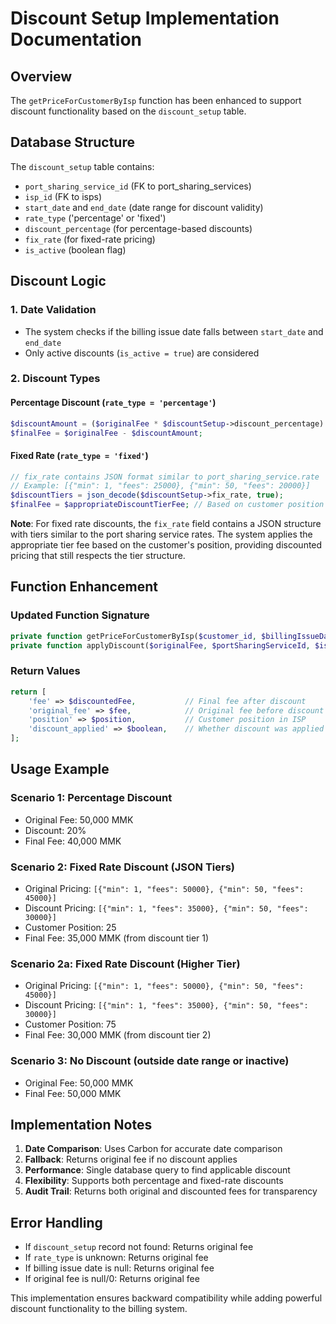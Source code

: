 # Discount Setup Implementation Documentation

## Overview
The `getPriceForCustomerByIsp` function has been enhanced to support discount functionality based on the `discount_setup` table.

## Database Structure
The `discount_setup` table contains:
- `port_sharing_service_id` (FK to port_sharing_services)
- `isp_id` (FK to isps) 
- `start_date` and `end_date` (date range for discount validity)
- `rate_type` ('percentage' or 'fixed')
- `discount_percentage` (for percentage-based discounts)
- `fix_rate` (for fixed-rate pricing)
- `is_active` (boolean flag)

## Discount Logic

### 1. Date Validation
- The system checks if the billing issue date falls between `start_date` and `end_date`
- Only active discounts (`is_active = true`) are considered

### 2. Discount Types

#### Percentage Discount (`rate_type = 'percentage'`)
```php
$discountAmount = ($originalFee * $discountSetup->discount_percentage) / 100;
$finalFee = $originalFee - $discountAmount;
```

#### Fixed Rate (`rate_type = 'fixed'`)
```php
// fix_rate contains JSON format similar to port_sharing_service.rate
// Example: [{"min": 1, "fees": 25000}, {"min": 50, "fees": 20000}]
$discountTiers = json_decode($discountSetup->fix_rate, true);
$finalFee = $appropriateDiscountTierFee; // Based on customer position
```

**Note**: For fixed rate discounts, the `fix_rate` field contains a JSON structure with tiers similar to the port sharing service rates. The system applies the appropriate tier fee based on the customer's position, providing discounted pricing that still respects the tier structure.

## Function Enhancement

### Updated Function Signature
```php
private function getPriceForCustomerByIsp($customer_id, $billingIssueDate = null)
private function applyDiscount($originalFee, $portSharingServiceId, $ispId, $billingIssueDate, $customerPosition = null)
```

### Return Values
```php
return [
    'fee' => $discountedFee,           // Final fee after discount
    'original_fee' => $fee,            // Original fee before discount
    'position' => $position,           // Customer position in ISP
    'discount_applied' => $boolean,    // Whether discount was applied
];
```

## Usage Example

### Scenario 1: Percentage Discount
- Original Fee: 50,000 MMK
- Discount: 20%
- Final Fee: 40,000 MMK

### Scenario 2: Fixed Rate Discount (JSON Tiers)
- Original Pricing: `[{"min": 1, "fees": 50000}, {"min": 50, "fees": 45000}]`
- Discount Pricing: `[{"min": 1, "fees": 35000}, {"min": 50, "fees": 30000}]`
- Customer Position: 25
- Final Fee: 35,000 MMK (from discount tier 1)

### Scenario 2a: Fixed Rate Discount (Higher Tier)
- Original Pricing: `[{"min": 1, "fees": 50000}, {"min": 50, "fees": 45000}]`
- Discount Pricing: `[{"min": 1, "fees": 35000}, {"min": 50, "fees": 30000}]`
- Customer Position: 75
- Final Fee: 30,000 MMK (from discount tier 2)

### Scenario 3: No Discount (outside date range or inactive)
- Original Fee: 50,000 MMK
- Final Fee: 50,000 MMK

## Implementation Notes

1. **Date Comparison**: Uses Carbon for accurate date comparison
2. **Fallback**: Returns original fee if no discount applies
3. **Performance**: Single database query to find applicable discount
4. **Flexibility**: Supports both percentage and fixed-rate discounts
5. **Audit Trail**: Returns both original and discounted fees for transparency

## Error Handling

- If `discount_setup` record not found: Returns original fee
- If `rate_type` is unknown: Returns original fee  
- If billing issue date is null: Returns original fee
- If original fee is null/0: Returns original fee

This implementation ensures backward compatibility while adding powerful discount functionality to the billing system.
